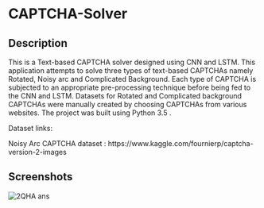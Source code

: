 # CAPTCHA-Solver

## Description
<p>
This is a Text-based CAPTCHA solver designed using CNN and LSTM. This application attempts to solve three types of text-based CAPTCHAs namely Rotated, Noisy arc and Complicated Background. Each type of CAPTCHA is subjected to an appropriate pre-processing technique before being fed to the CNN and LSTM. Datasets for Rotated and Complicated background CAPTCHAs were manually created by choosing CAPTCHAs from various websites. The project was built using Python 3.5 .
</p>
<p>
Dataset links:
</p>
<p>
Noisy Arc CAPTCHA dataset : https://www.kaggle.com/fournierp/captcha-version-2-images
</p>

## Screenshots
![2QHA ans](https://user-images.githubusercontent.com/26120836/103171002-a15bdd80-4883-11eb-858b-76499d70ca03.jpg)

